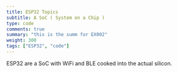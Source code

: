 ```yaml
---
title: ESP32 Topics
subtitle: A SoC ( System on a Chip )
type: code
comments: true
summary: "this is the summ for EX002"
weight: 300
tags: ["ESP32", "code"]
---
```

ESP32 are a SoC with WiFi and BLE cooked into the actual silicon.


